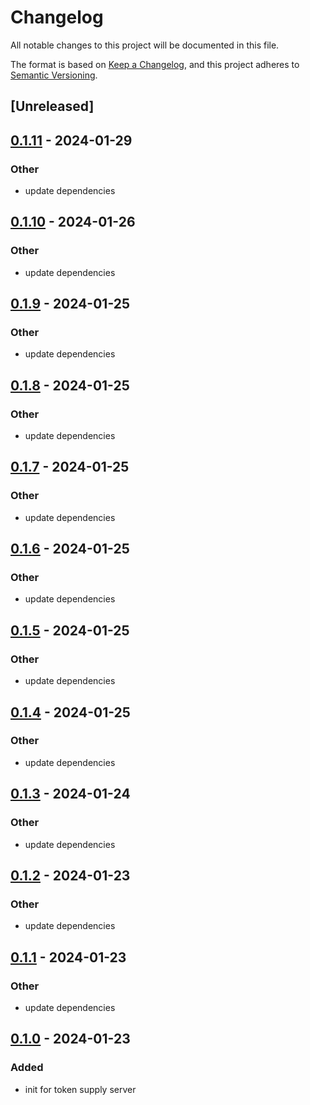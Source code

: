 # Changelog
All notable changes to this project will be documented in this file.

The format is based on [Keep a Changelog](https://keepachangelog.com/en/1.0.0/),
and this project adheres to [Semantic Versioning](https://semver.org/spec/v2.0.0.html).

## [Unreleased]

## [0.1.11](https://github.com/maidsafe/safe_network/compare/token_supplies-v0.1.10...token_supplies-v0.1.11) - 2024-01-29

### Other
- update dependencies

## [0.1.10](https://github.com/maidsafe/safe_network/compare/token_supplies-v0.1.9...token_supplies-v0.1.10) - 2024-01-26

### Other
- update dependencies

## [0.1.9](https://github.com/maidsafe/safe_network/compare/token_supplies-v0.1.8...token_supplies-v0.1.9) - 2024-01-25

### Other
- update dependencies

## [0.1.8](https://github.com/maidsafe/safe_network/compare/token_supplies-v0.1.7...token_supplies-v0.1.8) - 2024-01-25

### Other
- update dependencies

## [0.1.7](https://github.com/maidsafe/safe_network/compare/token_supplies-v0.1.6...token_supplies-v0.1.7) - 2024-01-25

### Other
- update dependencies

## [0.1.6](https://github.com/maidsafe/safe_network/compare/token_supplies-v0.1.5...token_supplies-v0.1.6) - 2024-01-25

### Other
- update dependencies

## [0.1.5](https://github.com/maidsafe/safe_network/compare/token_supplies-v0.1.4...token_supplies-v0.1.5) - 2024-01-25

### Other
- update dependencies

## [0.1.4](https://github.com/maidsafe/safe_network/compare/token_supplies-v0.1.3...token_supplies-v0.1.4) - 2024-01-25

### Other
- update dependencies

## [0.1.3](https://github.com/maidsafe/safe_network/compare/token_supplies-v0.1.2...token_supplies-v0.1.3) - 2024-01-24

### Other
- update dependencies

## [0.1.2](https://github.com/maidsafe/safe_network/compare/token_supplies-v0.1.1...token_supplies-v0.1.2) - 2024-01-23

### Other
- update dependencies

## [0.1.1](https://github.com/maidsafe/safe_network/compare/token_supplies-v0.1.0...token_supplies-v0.1.1) - 2024-01-23

### Other
- update dependencies

## [0.1.0](https://github.com/maidsafe/safe_network/releases/tag/token_supplies-v0.1.0) - 2024-01-23

### Added
- init for token supply server
